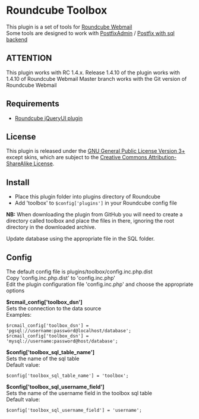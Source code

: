 Roundcube Toolbox
=================
This plugin is a set of tools for [Roundcube Webmail](https://github.com/roundcube/roundcubemail)<br />
Some tools are designed to work with [PostfixAdmin](https://github.com/postfixadmin/postfixadmin) / [Postfix with sql backend](http://www.postfix.org/DATABASE_README.html)



ATTENTION
---------
This plugin works with RC 1.4.x.
Release 1.4.10 of the plugin works with 1.4.10 of Roundcube Webmail
Master branch works with the Git version of Roundcube Webmail

Requirements
------------
* [Roundcube jQueryUI plugin](https://github.com/roundcube/roundcubemail/tree/master/plugins/jqueryui)

License
-------
This plugin is released under the [GNU General Public License Version 3+](https://www.gnu.org/licenses/gpl.html) except skins, which are subject to the [Creative Commons Attribution-ShareAlike License](http://creativecommons.org/licenses/by-sa/3.0).

Install
-------
* Place this plugin folder into plugins directory of Roundcube
* Add 'toolbox' to `$config['plugins']` in your Roundcube config file

**NB:** When downloading the plugin from GitHub you will need to create a directory called toolbox and place the files in there, ignoring the root directory in the downloaded archive.

Update database using the appropriate file in the SQL folder.

Config
------
The default config file is plugins/toolbox/config.inc.php.dist<br />
Copy 'config.inc.php.dist' to 'config.inc.php'<br />
Edit the plugin configuration file 'config.inc.php' and choose the appropriate options<br />

**$rcmail_config['toolbox_dsn']**<br />
Sets the connection to the data source<br />
Examples:
```
$rcmail_config['toolbox_dsn'] = 'pgsql://username:password@localhost/database';
$rcmail_config['toolbox_dsn'] = 'mysql://username:password@host/database';
```

**$config['toolbox_sql_table_name']**<br />
Sets the name of the sql table<br />
Default value:
```
$config['toolbox_sql_table_name'] = 'toolbox';
```

**$config['toolbox_sql_username_field']**<br />
Sets the name of the username field in the toolbox sql table<br />
Default value:
```
$config['toolbox_sql_username_field'] = 'username';
```
